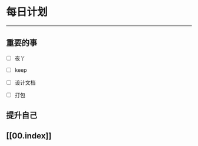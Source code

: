 
# 每日计划
---
## 重要的事

- [ ]    夜丫
- [ ]   keep
- [ ]  设计文档
- [ ] 打包



## 提升自己

  



## [[00.index]]










